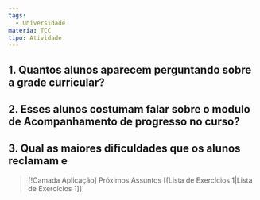```yaml
---
tags:
  - Universidade
materia: TCC
tipo: Atividade
---
```

## 1. Quantos alunos aparecem perguntando sobre a  grade curricular?
## 2. Esses alunos costumam falar sobre o modulo de Acompanhamento de progresso no curso?
## 3. Qual as maiores dificuldades que os alunos reclamam e
> [!Camada Aplicação] Próximos Assuntos 
> [[Lista de Exercı́cios 1|Lista de Exercı́cios 1]]